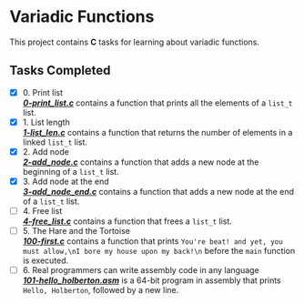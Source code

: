# Variadic Functions

This project contains __C__ tasks for learning about variadic functions.

## Tasks Completed

+ [x] 0\. Print list<br/>_**[0-print_list.c](0-print_list.c)**_ contains a function that prints all the elements of a `list_t` list.
+ [x] 1\. List length<br/>_**[1-list_len.c](1-list_len.c)**_ contains a function that returns the number of elements in a linked `list_t` list.
+ [x] 2\. Add node<br/>_**[2-add_node.c](2-add_node.c)**_ contains a function that adds a new node at the beginning of a `list_t` list.
+ [x] 3\. Add node at the end<br/>_**[3-add_node_end.c](3-add_node_end.c)**_ contains a function that adds a new node at the end of a `list_t` list.
+ [ ] 4\. Free list<br/>_**[4-free_list.c](4-free_list.c)**_ contains a function that frees a `list_t` list.
+ [ ] 5\. The Hare and the Tortoise<br/>_**[100-first.c](100-first.c)**_ contains a function that prints `You're beat! and yet, you must allow,\nI bore my house upon my back!\n` before the `main` function is executed.
+ [ ] 6\. Real programmers can write assembly code in any language<br/>_**[101-hello_holberton.asm](101-hello_holberton.asm)**_ is a 64-bit program in assembly that prints `Hello, Holberton`, followed by a new line.
